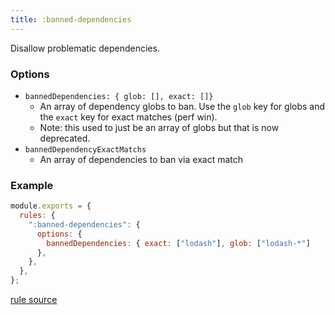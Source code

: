 ```yaml
---
title: :banned-dependencies
---
```


Disallow problematic dependencies.

### Options

- `bannedDependencies: { glob: [], exact: []}`
  - An array of dependency globs to ban. Use the `glob` key for globs and the `exact` key for exact matches (perf win).
  - Note: this used to just be an array of globs but that is now deprecated.
- `bannedDependencyExactMatchs`
  - An array of dependencies to ban via exact match

### Example

```javascript
module.exports = {
  rules: {
    ":banned-dependencies": {
      options: {
        bannedDependencies: { exact: ["lodash"], glob: ["lodash-*"]
      },
    },
  },
};
```

[rule source](https://github.com/monorepolint/monorepolint/blob/master/packages/rules/src/bannedDependencies.ts)
